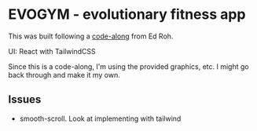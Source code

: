 # EVOGYM - evolutionary fitness app

This was built following a [code-along](https://www.youtube.com/watch?v=I2NNxr3WPDo) from Ed Roh.

UI: React with TailwindCSS

Since this is a code-along, I'm using the provided graphics, etc. I might go back through and make it my own. 

## Issues
- smooth-scroll. Look at implementing with tailwind